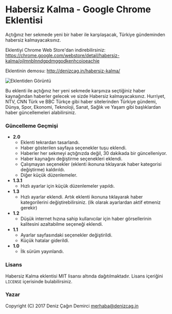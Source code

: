 # Habersiz Kalma - Google Chrome Eklentisi

Açtığınız her sekmede yeni bir haber ile karşılaşacak, Türkiye gündeminden habersiz kalmayacaksınız.

Eklentiyi Chrome Web Store'dan indirebilirsiniz: https://chrome.google.com/webstore/detail/habersiz-kalma/ojlmnblnndgpdmggodkenhcoioeachie

Eklentinin demosu: http://denizcag.in/habersiz-kalma/

![Eklentiden Görüntü](http://i.imgur.com/W8a40JE.png)

Bu eklenti ile açtığınız her yeni sekmede karşınıza seçtiğiniz haber kaynağından haberler gelecek ve sizde Habersiz kalmayacaksınız. Hurriyet, NTV, CNN Türk ve BBC Türkçe gibi haber sitelerinden Türkiye gündemi, Dünya, Spor, Ekonomi, Teknoloji, Sanat, Sağlık ve Yaşam gibi başlıklardan haber güncellemeleri alabilirsiniz.


### Güncelleme Geçmişi

* **2.0**
  * Eklenti tekrardan tasarlandı.
  * Haber gösterilen sayfaya seçenekler tuşu eklendi.
  * Haberler her sekmeyi açtığnızda değil, 30 dakikada bir güncelleniyor.
  * Haber kaynağını değiştirme seçenekleri eklendi.
  * Çalışmayan seçenekler (eklenti ikonuna tıklayarak haber kategorisi değiştirme) kaldırıldı.
  * Diğer küçük düzenlemeler.
* **1.3.1**
  * Hızlı ayarlar için küçük düzenlemeler yapıldı.
* **1.3**
  * Hızlı ayarlar eklendi. Artık eklenti ikonuna tıklayarak haber kategorilerini değiştirebilirsiniz. (ilk olarak ayarlardan aktif etmeniz gerekir)
* **1.2**
  * Düşük internet hızına sahip kullanıcılar için haber görsellerinin kalitesini azaltabilme seçeneği eklendi.
* **1.1**
  * Ayarlar sayfasındaki seçenekler değiştirildi.
  * Küçük hatalar giderildi.
* **1.0**
  * İlk sürüm yayınlandı.


### Lisans

Habersiz Kalma eklentisi MIT lisansı altında dağıtılmaktadır. Lisans içeriğini `LICENSE` içerisinde bulabilirsiniz.


### Yazar

Copyright (C) 2017 Deniz Çağın Demirci <merhaba@denizcag.in>
